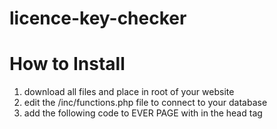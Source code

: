 # licence-key-checker

# How to Install
1. download all files and place in root of your website
2. edit the /inc/functions.php file to connect to your database
3. add the following code to EVER PAGE with in the head tag
